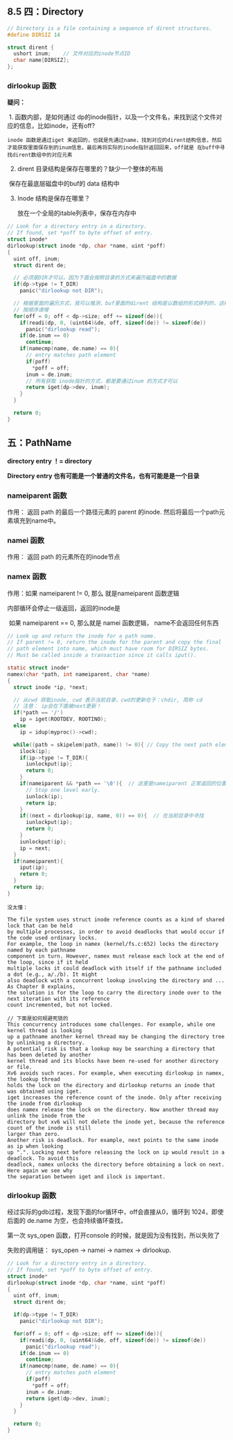 ## 8.5 四：Directory

```C
// Directory is a file containing a sequence of dirent structures.
#define DIRSIZ 14

struct dirent {
  ushort inum;    // 文件对应的inode节点ID
  char name[DIRSIZ];
};
```



### dirlookup 函数

**疑问：**

​       1. 函数内部，是如何通过 dp的inode指针，以及一个文件名，来找到这个文件对应的信息，比如inode，还有off?

```Plain
inode 函数是通过iget 来返回的，也就是先通过name，找到对应的dirent结构信息，然后才能获取里面保存到的inum信息，最后再将实际的inode指针返回回来，off就是 在buff中寻找dirent数组中的对应元素
```

2. dirent 目录结构是保存在哪里的？缺少一个整体的布局

​	 保存在最底层磁盘中的buf的 data 结构中

3. Inode 结构是保存在哪里？

 	放在一个全局的itable列表中，保存在内存中



```C
// Look for a directory entry in a directory.
// If found, set *poff to byte offset of entry.
struct inode*
dirlookup(struct inode *dp, char *name, uint *poff)
{
  uint off, inum;
  struct dirent de;

  // 必须是DIR才可以，因为下面会按照目录的方式来遍历磁盘中的数据
  if(dp->type != T_DIR)
    panic("dirlookup not DIR");

  // 根据里面的遍历方式，我可以推测，buf里面的dirent 结构是以数组的形式排列的，这样才可以
  // 按顺序递增
  for(off = 0; off < dp->size; off += sizeof(de)){
    if(readi(dp, 0, (uint64)&de, off, sizeof(de)) != sizeof(de))
      panic("dirlookup read");
    if(de.inum == 0)
      continue;
    if(namecmp(name, de.name) == 0){
      // entry matches path element
      if(poff)
        *poff = off;
      inum = de.inum;
      // 所有获取 inode指针的方式，都是要通过inum 的方式才可以
      return iget(dp->dev, inum);
    }
  }

  return 0;
}
```



## 五：PathName

**directory entry ！= directory**

**Directory entry 也有可能是一个普通的文件名，也有可能是是一个目录**



### nameiparent 函数

作用： 返回 path 的最后一个路径元素的 parent 的inode. 然后将最后一个path元素填充到name中。



### namei 函数 

作用： 返回 path 的元素所在的inode节点



### namex 函数

作用：如果 nameiparent  != 0, 那么 就是nameiparent 函数逻辑

 内部循环会停止一级返回，返回的inode是

​           如果 nameiparent == 0, 那么就是 namei 函数逻辑， name不会返回任何东西

```C
// Look up and return the inode for a path name.
// If parent != 0, return the inode for the parent and copy the final
// path element into name, which must have room for DIRSIZ bytes.
// Must be called inside a transaction since it calls iput().

static struct inode*
namex(char *path, int nameiparent, char *name)
{
  struct inode *ip, *next;

  // 从cwd 获取inode, cwd 表示当前目录，cwd的更新在于：chdir, 简称 cd
  // 注意： ip会在下面被next更新！
  if(*path == '/')
    ip = iget(ROOTDEV, ROOTINO);
  else
    ip = idup(myproc()->cwd);

  while((path = skipelem(path, name)) != 0){ // Copy the next path element from path into name.
    ilock(ip);
    if(ip->type != T_DIR){
      iunlockput(ip);
      return 0;
    }
    if(nameiparent && *path == '\0'){  // 这里是nameiparent 正常返回的位置
      // Stop one level early.
      iunlock(ip);
      return ip;
    }
    if((next = dirlookup(ip, name, 0)) == 0){  // 在当前目录中寻找
      iunlockput(ip);
      return 0;
    }
    iunlockput(ip);
    ip = next;
  }
  if(nameiparent){
    iput(ip);
    return 0;
  }
  return ip;
}
```



```Plain
没太懂：

The file system uses struct inode reference counts as a kind of shared lock that can be held 
by multiple processes, in order to avoid deadlocks that would occur if the code used ordinary locks. 
For example, the loop in namex (kernel/fs.c:652) locks the directory named by each pathname 
component in turn. However, namex must release each lock at the end of the loop, since if it held 
multiple locks it could deadlock with itself if the pathname included a dot (e.g., a/./b). It might 
also deadlock with a concurrent lookup involving the directory and ... As Chapter 8 explains, 
the solution is for the loop to carry the directory inode over to the next iteration with its reference 
count incremented, but not locked.

// 下面是如何规避死锁的
This concurrency introduces some challenges. For example, while one kernel thread is looking 
up a pathname another kernel thread may be changing the directory tree by unlinking a directory. 
A potential risk is that a lookup may be searching a directory that has been deleted by another 
kernel thread and its blocks have been re-used for another directory or file. 
Xv6 avoids such races. For example, when executing dirlookup in namex, the lookup thread 
holds the lock on the directory and dirlookup returns an inode that was obtained using iget. 
iget increases the reference count of the inode. Only after receiving the inode from dirlookup 
does namex release the lock on the directory. Now another thread may unlink the inode from the 
directory but xv6 will not delete the inode yet, because the reference count of the inode is still 
larger than zero. 
Another risk is deadlock. For example, next points to the same inode as ip when looking 
up ".". Locking next before releasing the lock on ip would result in a deadlock. To avoid this 
deadlock, namex unlocks the directory before obtaining a lock on next. Here again we see why 
the separation between iget and ilock is important. 
```



### dirlookup 函数

经过实际的gdb过程，发现下面的for循环中，off会直接从0，循环到 1024，即使后面的 de.name 为空，也会持续循环查找，

第一次 sys_open 函数，打开console 的时候，就是因为没有找到，所以失败了

失败的调用链： sys_open -> namei  -> namex  ->  dirlookup.

```C++
// Look for a directory entry in a directory.
// If found, set *poff to byte offset of entry.
struct inode*
dirlookup(struct inode *dp, char *name, uint *poff)
{
  uint off, inum;
  struct dirent de;

  if(dp->type != T_DIR)
    panic("dirlookup not DIR");

  for(off = 0; off < dp->size; off += sizeof(de)){
    if(readi(dp, 0, (uint64)&de, off, sizeof(de)) != sizeof(de))
      panic("dirlookup read");
    if(de.inum == 0)
      continue;
    if(namecmp(name, de.name) == 0){
      // entry matches path element
      if(poff)
        *poff = off;
      inum = de.inum;
      return iget(dp->dev, inum);
    }
  }

  return 0;
}
```